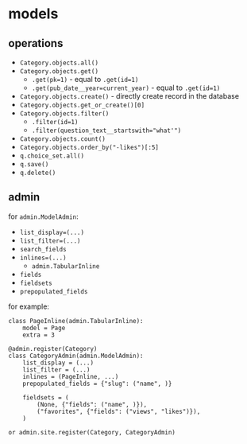 # models

## operations

* `Category.objects.all()`
* `Category.objects.get()`
    * `.get(pk=1)` - equal to `.get(id=1)`
    * `.get(pub_date__year=current_year)` - equal to `.get(id=1)`
* `Category.objects.create()` - directly create record in the database
* `Category.objects.get_or_create()[0]`
* `Category.objects.filter()`
    * `.filter(id=1)`
    * `.filter(question_text__startswith="what'")`
* `Category.objects.count()`
* `Category.objects.order_by("-likes")[:5]`
* `q.choice_set.all()`
* `q.save()`
* `q.delete()`

## admin

for `admin.ModelAdmin`:

* `list_display=(...)`
* `list_filter=(...)`
* `search_fields`
* `inlines=(...)`
    * `admin.TabularInline`
* `fields`
* `fieldsets`
* `prepopulated_fields`

for example:

    class PageInline(admin.TabularInline):
        model = Page
        extra = 3

    @admin.register(Category)
    class CategoryAdmin(admin.ModelAdmin):
        list_display = (...)
        list_filter = (...)
        inlines = (PageInline, ...)
        prepopulated_fields = {"slug": ("name", )}

        fieldsets = (
            (None, {"fields": ("name", )}),
            ("favorites", {"fields": ("views", "likes")}),
        )

    or admin.site.register(Category, CategoryAdmin)

